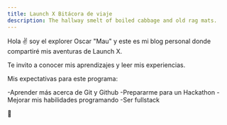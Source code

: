 ```yaml
---
title: Launch X Bitácora de viaje
description: The hallway smelt of boiled cabbage and old rag mats.
---
```


Hola ✌️  soy el explorer Oscar "Mau" y este es mi blog personal donde compartiré mis aventuras de Launch X.

Te invito a conocer mis aprendizajes y leer mis experiencias.

Mis expectativas para este programa:

-Aprender más acerca de Git y Github
-Prepararme para un Hackathon
-Mejorar mis habilidades programando 
-Ser fullstack

🚀

